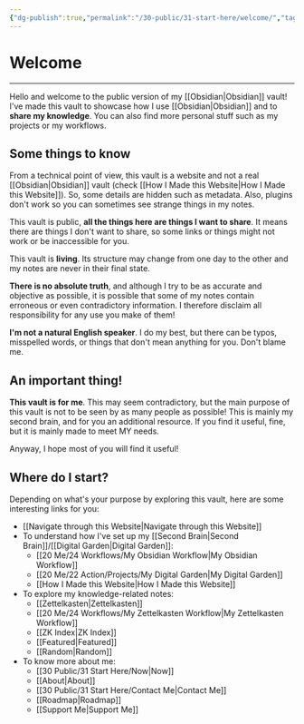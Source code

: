 ```yaml
---
{"dg-publish":true,"permalink":"/30-public/31-start-here/welcome/","tags":["gardenEntry"]}
---
```


# Welcome
---
Hello and welcome to the public version of my [[Obsidian\|Obsidian]] vault! I've made this vault to showcase how I use [[Obsidian\|Obsidian]] and to **share my knowledge**. You can also find more personal stuff such as my projects or my workflows.

## Some things to know
From a technical point of view, this vault is a website and not a real [[Obsidian\|Obsidian]] vault (check [[How I Made this Website\|How I Made this Website]]). So, some details are hidden such as metadata. Also, plugins don't work so you can sometimes see strange things in my notes.

This vault is public, **all the things here are things I want to share**. It means there are things I don't want to share, so some links or things might not work or be inaccessible for you.

This vault is **living**. Its structure may change from one day to the other and my notes are never in their final state.

**There is no absolute truth**, and although I try to be as accurate and objective as possible, it is possible that some of my notes contain erroneous or even contradictory information. I therefore disclaim all responsibility for any use you make of them!

**I'm not a natural English speaker**. I do my best, but there can be typos, misspelled words, or things that don't mean anything for you. Don't blame me.

## An important thing!
**This vault is for me**. This may seem contradictory, but the main purpose of this vault is not to be seen by as many people as possible! This is mainly my second brain, and for you an additional resource. If you find it useful, fine, but it is mainly made to meet MY needs.

Anyway, I hope most of you will find it useful!

## Where do I start?
Depending on what's your purpose by exploring this vault, here are some interesting links for you:

- [[Navigate through this Website\|Navigate through this Website]]
- To understand how I've set up my [[Second Brain\|Second Brain]]/[[Digital Garden\|Digital Garden]]:
	- [[20 Me/24 Workflows/My Obsidian Workflow\|My Obsidian Workflow]]
	- [[20 Me/22 Action/Projects/My Digital Garden\|My Digital Garden]]
	- [[How I Made this Website\|How I Made this Website]]
- To explore my knowledge-related notes:
	- [[Zettelkasten\|Zettelkasten]]
	- [[20 Me/24 Workflows/My Zettelkasten Workflow\|My Zettelkasten Workflow]]
	- [[ZK Index\|ZK Index]]
	- [[Featured\|Featured]]
	- [[Random\|Random]]
- To know more about me:
	- [[30 Public/31 Start Here/Now\|Now]]
	- [[About\|About]]
	- [[30 Public/31 Start Here/Contact Me\|Contact Me]]
	- [[Roadmap\|Roadmap]]
	- [[Support Me\|Support Me]]